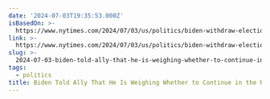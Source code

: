 ```yaml
---
date: '2024-07-03T19:35:53.000Z'
isBasedOn: >-
  https://www.nytimes.com/2024/07/03/us/politics/biden-withdraw-election-debate.html
link: >-
  https://www.nytimes.com/2024/07/03/us/politics/biden-withdraw-election-debate.html
slug: >-
  2024-07-03-biden-told-ally-that-he-is-weighing-whether-to-continue-in-the-race-the-n
tags:
  - politics
title: Biden Told Ally That He Is Weighing Whether to Continue in the Race - The N
---
```

 
